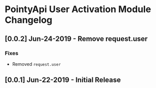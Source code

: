 # PointyApi User Activation Module Changelog

## [0.0.2] Jun-24-2019 - Remove request.user

### Fixes
- Removed `request.user`

## [0.0.1] Jun-22-2019 - Initial Release
